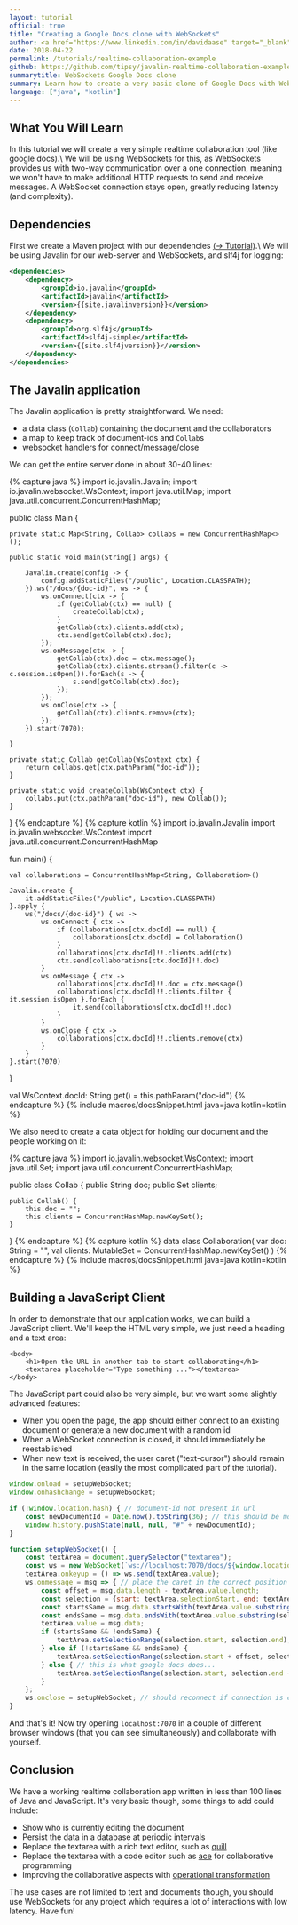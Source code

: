 ```yaml
---
layout: tutorial
official: true
title: "Creating a Google Docs clone with WebSockets"
author: <a href="https://www.linkedin.com/in/davidaase" target="_blank">David Åse</a>
date: 2018-04-22
permalink: /tutorials/realtime-collaboration-example
github: https://github.com/tipsy/javalin-realtime-collaboration-example
summarytitle: WebSockets Google Docs clone
summary: Learn how to create a very basic clone of Google Docs with WebSockets in Javalin
language: ["java", "kotlin"]
---
```


## What You Will Learn
In this tutorial we will create a very simple realtime collaboration tool (like google docs).\\
We will be using WebSockets for this, as WebSockets provides us with two-way
communication over a one connection, meaning we won't have to
make additional HTTP requests to send and receive messages.
A WebSocket connection stays open, greatly reducing latency (and complexity).

## Dependencies

First we create a Maven project with our dependencies [(→ Tutorial)](/tutorials/maven-setup).\\
We will be using Javalin for our web-server and WebSockets, and slf4j for logging:

```xml
<dependencies>
    <dependency>
        <groupId>io.javalin</groupId>
        <artifactId>javalin</artifactId>
        <version>{{site.javalinversion}}</version>
    </dependency>
    <dependency>
        <groupId>org.slf4j</groupId>
        <artifactId>slf4j-simple</artifactId>
        <version>{{site.slf4jversion}}</version>
    </dependency>
</dependencies>
```

## The Javalin application
The Javalin application is pretty straightforward.
We need:
* a data class (`Collab`) containing the document and the collaborators
* a map to keep track of document-ids and `Collab`s
 * websocket handlers for connect/message/close

We can get the entire server done in about 30-40 lines:

{% capture java %}
import io.javalin.Javalin;
import io.javalin.websocket.WsContext;
import java.util.Map;
import java.util.concurrent.ConcurrentHashMap;

public class Main {

    private static Map<String, Collab> collabs = new ConcurrentHashMap<>();

    public static void main(String[] args) {

        Javalin.create(config -> {
            config.addStaticFiles("/public", Location.CLASSPATH);
        }).ws("/docs/{doc-id}", ws -> {
            ws.onConnect(ctx -> {
                if (getCollab(ctx) == null) {
                    createCollab(ctx);
                }
                getCollab(ctx).clients.add(ctx);
                ctx.send(getCollab(ctx).doc);
            });
            ws.onMessage(ctx -> {
                getCollab(ctx).doc = ctx.message();
                getCollab(ctx).clients.stream().filter(c -> c.session.isOpen()).forEach(s -> {
                    s.send(getCollab(ctx).doc);
                });
            });
            ws.onClose(ctx -> {
                getCollab(ctx).clients.remove(ctx);
            });
        }).start(7070);

    }

    private static Collab getCollab(WsContext ctx) {
        return collabs.get(ctx.pathParam("doc-id"));
    }

    private static void createCollab(WsContext ctx) {
        collabs.put(ctx.pathParam("doc-id"), new Collab());
    }

}
{% endcapture %}
{% capture kotlin %}
import io.javalin.Javalin
import io.javalin.websocket.WsContext
import java.util.concurrent.ConcurrentHashMap

fun main() {

    val collaborations = ConcurrentHashMap<String, Collaboration>()

    Javalin.create {
        it.addStaticFiles("/public", Location.CLASSPATH)
    }.apply {
        ws("/docs/{doc-id}") { ws ->
            ws.onConnect { ctx ->
                if (collaborations[ctx.docId] == null) {
                    collaborations[ctx.docId] = Collaboration()
                }
                collaborations[ctx.docId]!!.clients.add(ctx)
                ctx.send(collaborations[ctx.docId]!!.doc)
            }
            ws.onMessage { ctx ->
                collaborations[ctx.docId]!!.doc = ctx.message()
                collaborations[ctx.docId]!!.clients.filter { it.session.isOpen }.forEach {
                    it.send(collaborations[ctx.docId]!!.doc)
                }
            }
            ws.onClose { ctx ->
                collaborations[ctx.docId]!!.clients.remove(ctx)
            }
        }
    }.start(7070)

}

val WsContext.docId: String get() = this.pathParam("doc-id")
{% endcapture %}
{% include macros/docsSnippet.html java=java kotlin=kotlin %}

We also need to create a data object for holding our document and the people working on it:

{% capture java %}
import io.javalin.websocket.WsContext;
import java.util.Set;
import java.util.concurrent.ConcurrentHashMap;

public class Collab {
    public String doc;
    public Set<WsContext> clients;

    public Collab() {
        this.doc = "";
        this.clients = ConcurrentHashMap.newKeySet();
    }
}
{% endcapture %}
{% capture kotlin %}
data class Collaboration(
    var doc: String = "",
    val clients: MutableSet<WsContext> = ConcurrentHashMap.newKeySet()
)
{% endcapture %}
{% include macros/docsSnippet.html java=java kotlin=kotlin %}

## Building a JavaScript Client
In order to demonstrate that our application works, we can build a JavaScript client.
We'll keep the HTML very simple, we just need a heading and a text area:

```markup
<body>
    <h1>Open the URL in another tab to start collaborating</h1>
    <textarea placeholder="Type something ..."></textarea>
</body>
```

The JavaScript part could also be very simple, but we want some slightly advanced features:

* When you open the page, the app should either connect to an existing document or generate a new document with a random id
* When a WebSocket connection is closed, it should immediately be reestablished
* When new text is received, the user caret ("text-cursor") should remain in the same location (easily the most complicated part of the tutorial).

```javascript
window.onload = setupWebSocket;
window.onhashchange = setupWebSocket;

if (!window.location.hash) { // document-id not present in url
    const newDocumentId = Date.now().toString(36); // this should be more random
    window.history.pushState(null, null, "#" + newDocumentId);
}

function setupWebSocket() {
    const textArea = document.querySelector("textarea");
    const ws = new WebSocket(`ws://localhost:7070/docs/${window.location.hash.substr(1)}`);
    textArea.onkeyup = () => ws.send(textArea.value);
    ws.onmessage = msg => { // place the caret in the correct position
        const offset = msg.data.length - textArea.value.length;
        const selection = {start: textArea.selectionStart, end: textArea.selectionEnd};
        const startsSame = msg.data.startsWith(textArea.value.substring(0, selection.end));
        const endsSame = msg.data.endsWith(textArea.value.substring(selection.start));
        textArea.value = msg.data;
        if (startsSame && !endsSame) {
            textArea.setSelectionRange(selection.start, selection.end);
        } else if (!startsSame && endsSame) {
            textArea.setSelectionRange(selection.start + offset, selection.end + offset);
        } else { // this is what google docs does...
            textArea.setSelectionRange(selection.start, selection.end + offset);
        }
    };
    ws.onclose = setupWebSocket; // should reconnect if connection is closed
}
```

And that's it! Now try opening `localhost:7070` in a couple of different
browser windows (that you can see simultaneously) and collaborate with yourself.

## Conclusion
We have a working realtime collaboration app written in less than 100 lines of Java and JavaScript.
It's very basic though, some things to add could include:

* Show who is currently editing the document
* Persist the data in a database at periodic intervals
* Replace the textarea with a rich text editor, such as [quill](https://quilljs.com)
* Replace the textarea with a code editor such as [ace](https://ace.c9.io/) for collaborative programming
* Improving the collaborative aspects with [operational transformation](https://en.wikipedia.org/wiki/Operational_transformation)

The use cases are not limited to text and documents though, you should use WebSockets
for any project which requires a lot of interactions with low latency. Have fun!
